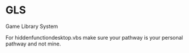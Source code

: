 # GLS
Game Library System

For hiddenfunctiondesktop.vbs make sure your pathway is your personal pathway and not mine.
